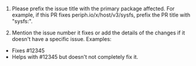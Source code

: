 1. Please prefix the issue title with the primary package affected. For example,
if this PR fixes periph.io/x/host/v3/sysfs, prefix the PR title with "sysfs:".

2. Mention the issue number it fixes or add the details of the changes if it
doesn't have a specific issue. Examples:
- Fixes #12345
- Helps with #12345 but doesn't not completely fix it.
